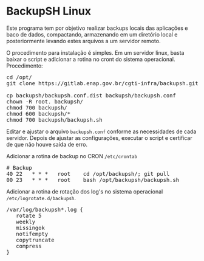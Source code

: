 <h1>BackupSH Linux</h1>

<p>
Este programa tem por objetivo realizar backups locais das aplicações e baco de dados, compactando, armazenando em um diretório local e posteriormente levando estes arquivos a um servidor remoto.
</p>

<p>
O procedimento para instalação é simples. Em um servidor linux, basta baixar o script e adicionar a rotina no cront do sistema operacional. Procedimento:
</p>

<pre>
cd /opt/
git clone https://gitlab.enap.gov.br/cgti-infra/backupsh.git

cp backupsh/backupsh.conf.dist backupsh/backupsh.conf
chown -R root. backupsh/
chmod 700 backupsh/
chmod 600 backupsh/*
chmod 700 backupsh/backupsh.sh
</pre>

<p>
Editar e ajustar o arquivo <code>backupsh.conf</code> conforme as necessidades de cada servidor. Depois de ajustar as configurações, executar o script e certificar de que não houve saída de erro.
</p>

Adicionar a rotina de backup no CRON <code>/etc/crontab</code>

<pre>
# Backup
40 22	* * *	root	cd /opt/backupsh/; git pull
00 23   * * *   root	bash /opt/backupsh/backupsh.sh
</pre>

<p>
Adicionar a rotina de rotação dos log's no sistema operacional <code>/etc/logrotate.d/backupsh</code>.
</p>

<pre>
/var/log/backupsh*.log {
   rotate 5
   weekly
   missingok
   notifempty
   copytruncate
   compress
}
</pre>